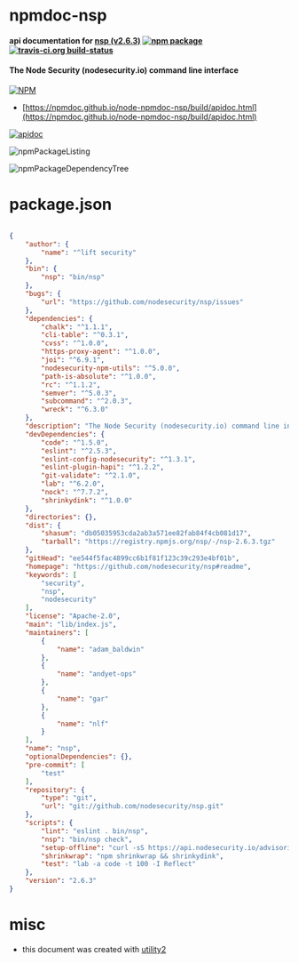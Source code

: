 # npmdoc-nsp

#### api documentation for  [nsp (v2.6.3)](https://github.com/nodesecurity/nsp#readme)  [![npm package](https://img.shields.io/npm/v/npmdoc-nsp.svg?style=flat-square)](https://www.npmjs.org/package/npmdoc-nsp) [![travis-ci.org build-status](https://api.travis-ci.org/npmdoc/node-npmdoc-nsp.svg)](https://travis-ci.org/npmdoc/node-npmdoc-nsp)

#### The Node Security (nodesecurity.io) command line interface

[![NPM](https://nodei.co/npm/nsp.png?downloads=true&downloadRank=true&stars=true)](https://www.npmjs.com/package/nsp)

- [https://npmdoc.github.io/node-npmdoc-nsp/build/apidoc.html](https://npmdoc.github.io/node-npmdoc-nsp/build/apidoc.html)

[![apidoc](https://npmdoc.github.io/node-npmdoc-nsp/build/screenCapture.buildCi.browser.%252Ftmp%252Fbuild%252Fapidoc.html.png)](https://npmdoc.github.io/node-npmdoc-nsp/build/apidoc.html)

![npmPackageListing](https://npmdoc.github.io/node-npmdoc-nsp/build/screenCapture.npmPackageListing.svg)

![npmPackageDependencyTree](https://npmdoc.github.io/node-npmdoc-nsp/build/screenCapture.npmPackageDependencyTree.svg)



# package.json

```json

{
    "author": {
        "name": "^lift security"
    },
    "bin": {
        "nsp": "bin/nsp"
    },
    "bugs": {
        "url": "https://github.com/nodesecurity/nsp/issues"
    },
    "dependencies": {
        "chalk": "^1.1.1",
        "cli-table": "^0.3.1",
        "cvss": "^1.0.0",
        "https-proxy-agent": "^1.0.0",
        "joi": "^6.9.1",
        "nodesecurity-npm-utils": "^5.0.0",
        "path-is-absolute": "^1.0.0",
        "rc": "^1.1.2",
        "semver": "^5.0.3",
        "subcommand": "^2.0.3",
        "wreck": "^6.3.0"
    },
    "description": "The Node Security (nodesecurity.io) command line interface",
    "devDependencies": {
        "code": "^1.5.0",
        "eslint": "^2.5.3",
        "eslint-config-nodesecurity": "^1.3.1",
        "eslint-plugin-hapi": "^1.2.2",
        "git-validate": "^2.1.0",
        "lab": "^6.2.0",
        "nock": "^7.7.2",
        "shrinkydink": "^1.0.0"
    },
    "directories": {},
    "dist": {
        "shasum": "db05035953cda2ab3a571ee82fab84f4cb081d17",
        "tarball": "https://registry.npmjs.org/nsp/-/nsp-2.6.3.tgz"
    },
    "gitHead": "ee544f5fac4899cc6b1f81f123c39c293e4bf01b",
    "homepage": "https://github.com/nodesecurity/nsp#readme",
    "keywords": [
        "security",
        "nsp",
        "nodesecurity"
    ],
    "license": "Apache-2.0",
    "main": "lib/index.js",
    "maintainers": [
        {
            "name": "adam_baldwin"
        },
        {
            "name": "andyet-ops"
        },
        {
            "name": "gar"
        },
        {
            "name": "nlf"
        }
    ],
    "name": "nsp",
    "optionalDependencies": {},
    "pre-commit": [
        "test"
    ],
    "repository": {
        "type": "git",
        "url": "git://github.com/nodesecurity/nsp.git"
    },
    "scripts": {
        "lint": "eslint . bin/nsp",
        "nsp": "bin/nsp check",
        "setup-offline": "curl -sS https://api.nodesecurity.io/advisories -o advisories.json",
        "shrinkwrap": "npm shrinkwrap && shrinkydink",
        "test": "lab -a code -t 100 -I Reflect"
    },
    "version": "2.6.3"
}
```



# misc
- this document was created with [utility2](https://github.com/kaizhu256/node-utility2)

